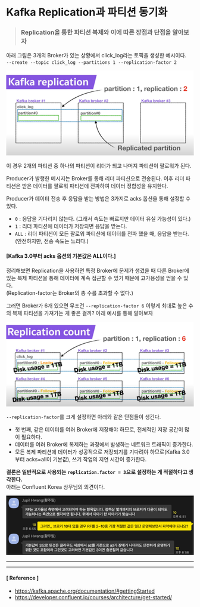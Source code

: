 # Kafka Replication과 파티션 동기화

> ### Replication을 통한 파티션 복제와 이에 따른 장점과 단점을 알아보자

아래 그림은 3개의 Broker가 있는 상황에서 click_log라는 토픽을 생성한 예시이다.<br>
`--create --topic click_log --partitions 1 --replication-factor 2`

<img src="../image/img.png" width="700px" height="auto">

이 경우 2개의 파티션 중 하나의 파티션이 리더가 되고 나머지 파티션이 팔로워가 된다.

Producer가 발행한 메시지는 Broker를 통해 리더 파티션으로 전송된다.
이후 리더 파티션은 받은 데이터를 팔로워 파티션에 전파하여 데이터 정합성을 유지한다.

Producer가 데이터 전송 후 응답을 받는 방법은 3가지로 acks 옵션을 통해 설정할 수 있다.
- `0` : 응답을 기다리지 않는다. (그래서 속도는 빠르지만 데이터 유실 가능성이 있다.)
- `1` : 리더 파티션에 데이터가 저장되면 응답을 받는다. 
- `ALL` : 리더 파티션이 모든 팔로워 파티션에 데이터를 전파 했을 때, 응답을 받는다. (안전하지만, 전송 속도는 느리다.)

#### [Kafka 3.0부터 acks 옵션의 기본값은 ALL이다.]

정리해보면 Replication을 사용하면 특정 Broker에 문제가 생겼을 때 다른 Broker에 있는 복제 파티션을 통해 데이터에 계속 접근할 수 있기 때문에 고가용성을 얻을 수 있다.<br>
(Replication-factor는 Broker의 총 수를 초과할 수 없다.)

그러면 Broker가 6개 있으면 무조건 `--replication-factor 6` 이렇게 최대로 높은 수의 복제 파티션을 가져가는 게 좋은 걸까? 아래 예시를 통해 알아보자

<img src="../image/img_1.png" width="700px" height="auto">

`--replication-factor`를 크게 설정하면 아래와 같은 단점들이 생긴다.
- 첫 번째, 같은 데이터를 여러 Broker에 저장해야 하므로, 전체적인 저장 공간이 많이 필요하다.
- 데이터를 여러 Broker에 복제하는 과정에서 발생하는 네트워크 트래픽이 증가한다.
- 모든 복제 파티션에 데이터가 성공적으로 저장되기를 기다려야 하므로(Kafka 3.0부터 acks=all이 기본값), 쓰기 작업의 지연 시간이 증가한다.

**결론은 일반적으로 사용되는 `replication.factor = 3`으로 설정하는 게 적절하다고 생각한다.**<br>
아래는 Confluent Korea 상무님의 의견이다.

<img src="../image/img_2.png" width="600px" height="auto">


---
---

#### [ Reference ]
- https://kafka.apache.org/documentation/#gettingStarted
- https://developer.confluent.io/courses/architecture/get-started/